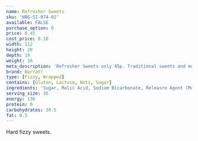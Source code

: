 ```yaml
---
name: Refresher Sweets
sku: 'HBG-SI-074-01'
available: FALSE
purchase_option: 0
price: 0.45
cost_price: 0.18
width: 112
height: 20
depth: 19
weight: 36
meta_description: 'Refresher Sweets only 45p. Traditional sweets and more at Humbugs Confectionery Store. Specialists in satisfying your sweet tooth!'
brand: Barratt
type: [Fizzy, Wrapped]
contains: [Gluten, Lactose, Nuts, Sugar]
ingredients: 'Sugar, Malic Acid, Sodium Bicarbonate, Releasre Agent (Magnesium Stearate), Maltose Syrup, Vegetable Fat, Maltodextrin, Natural Flavourings, Natural Colours'
serving_size: 36
energy: 130
protein: 0
carbohydrates: 30.5
fat: 0.5
---
```

Hard fizzy sweets.
